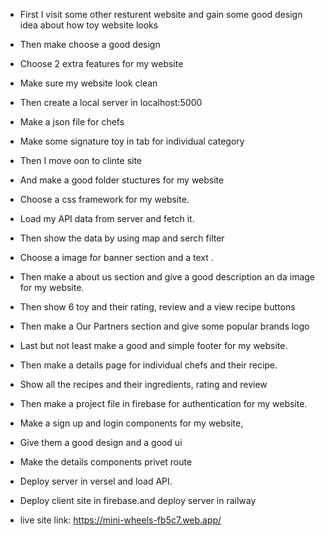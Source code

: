 - First I visit some other resturent website and gain some good design idea about how toy website looks
- Then make choose a good design
- Choose 2 extra features for my website
- Make sure my website look clean
- Then create a local server in localhost:5000
- Make a json file for chefs
- Make some signature toy in tab for individual category
- Then I move oon to clinte site
- And make a good folder stuctures for my website
- Choose a css framework for my website.
- Load my API data from server and fetch it.
- Then show the data by using map and serch filter
- Choose a image for banner section and a text .
- Then make a about us section and give a good description an da image for my website.
- Then show 6 toy and their rating, review and a view recipe buttons
- Then make a Our Partners section and give some popular brands logo
- Last but not least make a good and simple footer for my website.
- Then make a details page for individual chefs and their recipe.
- Show all the recipes and their ingredients, rating and review
- Then make a project file in firebase for authentication for my website.
- Make a sign up and login components for my website,
- Give them a good design and a good ui
- Make the details components privet route
- Deploy server in versel and load API.
- Deploy client site in firebase.and deploy server in railway

- live site link: https://mini-wheels-fb5c7.web.app/
